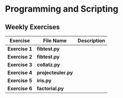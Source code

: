 # Programming and Scripting
## Weekly Exercises

Exercise|File Name|Description
--------|---------|-----------
**Exercise 1**|**fibtest.py**|
**Exercise 2**|**fibtest.py**|
**Exercise 3**|**collatz.py**|
**Exercise 4**|**projecteuler.py**|
**Exercise 5**|**iris.py**|
**Exercise 6**|**factorial.py**|
